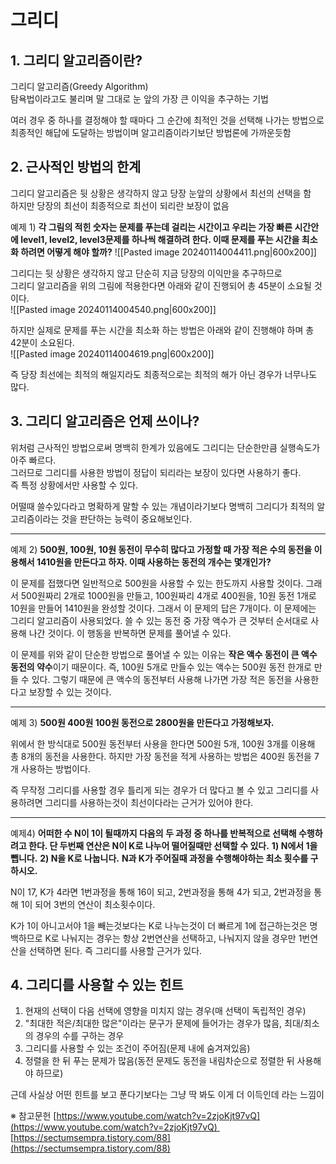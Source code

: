 # 그리디

## 1. 그리디 알고리즘이란?

그리디 알고리즘(Greedy Algorithm)  
탐욕법이라고도 불리며 말 그대로 눈 앞의 가장 큰 이익을 추구하는 기법  

여러 경우 중 하나를 결정해야 할 때마다 그 순간에 최적인 것을 선택해 나가는 방법으로 최종적인 해답에 도달하는 방법이며 알고리즘이라기보단 방법론에 가까운듯함


## 2. 근사적인 방법의 한계

그리디 알고리즘은 뒷 상황은 생각하지 않고 당장 눈앞의 상황에서 최선의 선택을 함  
하지만 당장의 최선이 최종적으로 최선이 되리란 보장이 없음  

예제 1)
**각 그림의 적힌 숫자는 문제를 푸는데 걸리는 시간이고 우리는 가장 빠른 시간안에 level1, level2, level3문제를 하나씩 해결하려 한다. 이때 문제를 푸는 시간을 최소화 하려면 어떻게 해야 할까?**
![[Pasted image 20240114004411.png|600x200]]

그리디는 뒷 상황은 생각하지 않고 단순히 지금 당장의 이익만을 추구하므로  
그리디 알고리즘을 위의 그림에 적용한다면 아래와 같이 진행되어 총 45분이 소요될 것이다.  
![[Pasted image 20240114004540.png|600x200]]

하지만 실제로 문제를 푸는 시간을 최소화 하는 방법은 아래와 같이 진행해야 하며 총 42분이 소요된다.  
![[Pasted image 20240114004619.png|600x200]]

즉 당장 최선에는 최적의 해일지라도 최종적으로는 최적의 해가 아닌 경우가 너무나도 많다.


## 3. 그리디 알고리즘은 언제 쓰이나?

위처럼 근사적인 방법으로써 명백히 한계가 있음에도 그리디는 단순한만큼 실행속도가 아주 빠르다.  
그러므로 그리디를 사용한 방법이 정답이 되리라는 보장이 있다면 사용하기 좋다.  
즉 특정 상황에서만 사용할 수 있다.  

어떨때 쓸수있다라고 명확하게 말할 수 있는 개념이라기보다 명백히 그리디가 최적의 알고리즘이라는 것을 판단하는 능력이 중요해보인다.  
___
예제 2)
**500원, 100원, 10원 동전이 무수히 많다고 가정할 때 가장 적은 수의 동전을 이용해서 1410원을 만든다고 하자. 이때 사용하는 동전의 개수는 몇개인가?**

이 문제를 접했다면 일반적으로 500원을 사용할 수 있는 한도까지 사용할 것이다. 그래서 500원짜리 2개로 1000원을 만들고, 100원짜리 4개로 400원을, 10원 동전 1개로 10원을 만들어 1410원을 완성할 것이다. 그래서 이 문제의 답은 7개이다. 이 문제에는 그리디 알고리즘이 사용되었다. 쓸 수 있는 동전 중 가장 액수가 큰 것부터 순서대로 사용해 나간 것이다. 이 행동을 반복하면 문제를 풀어낼 수 있다.

이 문제를 위와 같이 단순한 방법으로 풀어낼 수 있는 이유는 **작은 액수 동전이 큰 액수 동전의 약수**이기 때문이다. 즉, 100원 5개로 만들수 있는 액수는 500원 동전 한개로 만들 수 있다. 그렇기 때문에 큰 액수의 동전부터 사용해 나가면 가장 적은 동전을 사용한다고 보장할 수 있는 것이다.
___
예제 3)
**500원 400원 100원 동전으로 2800원을 만든다고 가정해보자.**

위에서 한 방식대로 500원 동전부터 사용을 한다면 500원 5개, 100원 3개를 이용해 총 8개의 동전을 사용한다. 하지만 가장 동전을 적게 사용하는 방법은 400원 동전을 7개 사용하는 방법이다.

즉 무작정 그리디를 사용할 경우 틀리게 되는 경우가 더 많다고 볼 수 있고 그리디를 사용하려면 그리디를 사용하는것이 최선이다라는 근거가 있어야 한다.
___
예제4)
**어떠한 수 N이 1이 될때까지 다음의 두 과정 중 하나를 반복적으로 선택해 수행하려고 한다.
단 두번째 연산은 N이 K로 나누어 떨어질때만 선택할 수 있다.**
	**1) N에서 1을 뺍니다.**
	**2) N을 K로 나눕니다.**
**N과 K가 주어질때 과정을 수행해야하는 최소 횟수를 구하시오.**

N이 17, K가 4라면 1번과정을 통해 16이 되고, 2번과정을 통해 4가 되고, 2번과정을 통해 1이 되어 3번의 연산이 최소횟수이다.

K가 1이 아니고서야 1을 빼는것보다는 K로 나누는것이 더 빠르게 1에 접근하는것은 명백하므로 K로 나눠지는 경우는 항상 2번연산을 선택하고, 나눠지지 않을 경우만 1번연산을 선택하면 된다.
즉 그리디를 사용할 근거가 있다.


## 4. 그리디를 사용할 수 있는 힌트

1) 현재의 선택이 다음 선택에 영향을 미치지 않는 경우(매 선택이 독립적인 경우)
2) "최대한 적은/최대한 많은"이라는 문구가 문제에 들어가는 경우가 많음, 최대/최소의 경우의 수를 구하는 경우
3) 그리디를 사용할 수 있는 조건이 주어짐(문제 내에 숨겨져있음)
4) 정렬을 한 뒤 푸는 문제가 많음(동전 문제도 동전을 내림차순으로 정렬한 뒤 사용해야 하므로)

근데 사실상 어떤 힌트를 보고 푼다기보다는 그냥 딱 봐도 이게 더 이득인데 라는 느낌이


※ 참고문헌
[https://www.youtube.com/watch?v=2zjoKjt97vQ](https://www.youtube.com/watch?v=2zjoKjt97vQ) 
[https://sectumsempra.tistory.com/88](https://sectumsempra.tistory.com/88)